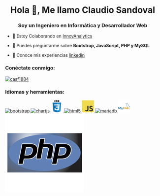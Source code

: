 <h1 align="center">Hola 👋, Me llamo Claudio Sandoval</h1>
<h3 align="center">Soy un Ingeniero en Informática y Desarrollador Web</h3>

- 👯 Estoy Colaborando en [InnovAnalytics](https://innovanalytics.cl)

- 💬 Puedes preguntarme sobre **Bootstrap, JavaScript, PHP y MySQL**

- 📄 Conoce mis experiencias [linkedin ](https://www.linkedin.com/in/casf1884/)

<h3 align="left">Conéctate conmigo:</h3>
<p align="left">
    <a href="https://linkedin.com/in/casf1884" target="_blank"><img align="center" src="https://raw.githubusercontent.com/rahuldkjain/github-profile-readme-generator/master/src/images/icons/Social/linked-in- alt.svg"alt="casf1884" height="30" width="40" /></a>
</p>

<h3 align="left">Idiomas y herramientas:</h3>
<p align="left"> 
    <a href="https://getbootstrap.com" target="_blank" rel="noreferrer"> 
        <img src="https://raw.githubusercontent.com/devicons/devicon /master/icons/bootstrap/bootstrap-plain-wordmark.svg" alt="bootstrap" width="40" height="40"/> 
    </a> 
    <a href="https://www.chartjs.org " target="_blank" rel="noreferrer">
        <img src="https://www.chartjs.org/media/logo-title.svg" alt="chartjs" width="40" height="40" /> 
    </a> 
    <a href="https://www.w3schools.com/css/" target="_blank" rel="noreferrer"> 
        <img src="https://raw.githubusercontent.com/devicons/devicon/master/icons/css3/css3-original-wordmark.svg" alt="css3" width="40" height="40"/> 
    </a> 
    <a href="https:// www.w3.org/html/" target="_blank" rel="noreferrer"> 
        <img src="https://raw.githubusercontent.com/devicons/devicon/master/icons/html5/html5-original-wordmark .svg" alt="html5" ancho="40" altura="40"/> 
    </a> 
    <a href="https://developer.mozilla.org/en-US/docs/Web/JavaScript" destino ="_blank" rel="noreferrer"> 
        <img src="https://raw.githubusercontent.com/devicons/devicon/master/icons/javascript/javascript-original.svg" alt="javascript" width="40 " altura = "40"/> 
    </a> 
    <a href="https://mariadb.org/" target="_blank" rel="noreferrer"> 
        <img src="https://www.vectorlogo.zone/logos/mariadb/ icono-mariadb.svg" alt="mariadb" ancho="40" altura="40"/> 
    </a> 
    <a href="https://www.mysql.com/" target="_blank" rel= "noreferrer"> 
        <img src="https://raw.githubusercontent.com/devicons/devicon/master/icons/mysql/mysql-original-wordmark.svg" alt="mysql" width="40" height=" 40"/> 
    </a> 
    <a href="https://www.php.net" target="_blank" rel="noreferrer"> 
        <img src="https://raw.githubusercontent.com/devicons/devicon/master/icons/php/php-original.svg" alt="php" ancho="40" altura="40"/> 
    </a> 
</p>

